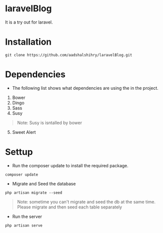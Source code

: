 # laravelBlog
It is a try out for laravel.

# Installation

```
git clone https://github.com/aadshalshihry/laravelBlog.git

```

# Dependencies
* The following list shows what dependencies are using the in the project.
1. Bower
2. Dingo
3. Sass
4. Susy
> Note: Susy is isntalled by bower
5. Sweet Alert

# Settup

* Run the composer update to install the required package.
```
composer update
```
* Migrate and Seed the database
```
php artisan migrate --seed
```
> Note: sometime you can't migrate and seed the db at the same time.
> Please migrate and then seed each table separately

* Run the server
```
php artisan serve
```
